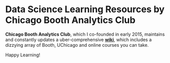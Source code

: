 # **Data Science Learning Resources** by Chicago Booth Analytics Club

**Chicago Booth Analytics Club**, which I co-founded in early 2015, maintains and constantly updates a uber-comprehensive [**wiki**](https://github.com/ChicagoBoothAnalytics/site/wiki), which includes a dizzying array of Booth, UChicago and online courses you can take.
 
Happy Learning! <i class="fa fa-smile-o"></i>
